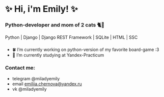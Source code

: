 # ✨ Hi, i'm Emily! ✨
### Python-developer and mom of 2 cats 🐈🐆
Python | Django | Django REST Framework | SQLite | HTML | SSC
###
- 🍀 I’m currently working on python-version of my favorite board-game :3
- 🌱 I’m currently studying at Yandex-Practicum
###
### Contact me:
* telegram    @miladyemily
* email       emiliia.chernova@yandex.ru
* vk          @miladyemily
